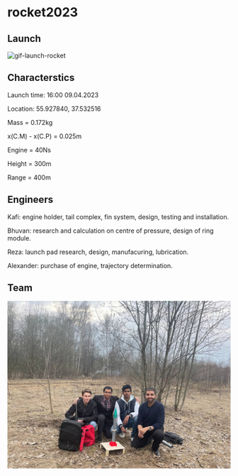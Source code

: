 # rocket2023

## Launch
![gif-launch-rocket](https://github.com/kafiulshabbir/rocket2023/blob/main/Gallery/launch-slow-mo.gif)


## Characterstics

Launch time: 16:00 09.04.2023

Location: 55.927840, 37.532516

Mass = 0.172kg

x(C.M) - x(C.P) = 0.025m

Engine = 40Ns

Height = 300m

Range = 400m


## Engineers
Kafi: engine holder, tail complex, fin system, design, testing and installation.

Bhuvan: research and calculation on centre of pressure, design of ring module.

Reza: launch pad research, design, manufacuring, lubrication. 

Alexander: purchase of engine, trajectory determination.

## Team
![group-photo-rocket-launch](https://github.com/kafiulshabbir/rocket2023/blob/main/Gallery/group-photo.jpg)
